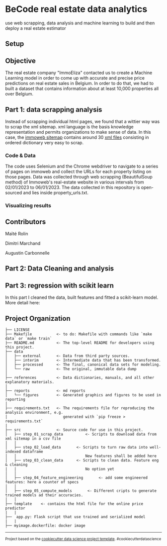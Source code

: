 BeCode real estate data analytics
==============================

use web scrapping, data analysis and machine learning to build and then deploy a real estate estimator

## Setup



## Objective
The real estate company "ImmoEliza" contacted us to create a Machine Learning model in order to come up with accurate and precise price predictions on real estate sales in Belgium. In order to do that, we had to built a dataset that contains information about at least 10,000 properties all over Belgium.

## Part 1: data scrapping analysis
Instead of scrapping individual html pages, we found that a wittier way was to scrap the xml sitemap. xml language is the basis knowledge representation and permits organizations to make sense of data. In  this case, the [immoweb sitemap](https://www.immoweb.be/sitemap.xml) contains around 30 [xml files](https://assets.immoweb.be/sitemap/classifieds-000.xml) consisting in ordered dictionary very easy to scrap.

### Code & Data
The code uses Selenium and the Chrome webdriver to navigate to a series of pages on immoweb and collect the URLs for each property listing on those pages. Data was collected through web scrapping (BeautifulSoup method) of Immoweb's real-estate website in various intervals from 02/01/2023 to 06/01/2023. The data collected in this repository is open-sourced and lies inside property_urls.txt. 

### Visualizing results


## Contributors
Maïté Rolin

Dimitri Marchand

Augustin Carbonnelle




## Part 2: Data Cleaning and analysis







## Part 3: regression with scikit learn

In this part I cleaned the data, built features and fitted a scikit-learn model. More detail here: 

[notebook]: (https://github.com/dimiphoton/BeCode-real-estate-ML-cookiecutter/blob/part3/src/ML_regression.md)



Project Organization
------------

    ├── LICENSE
    ├── Makefile           <- to do: Makefile with commands like `make data` or `make train`
    ├── README.md          <- The top-level README for developers using this project.
    ├── data
    │   ├── external       <- Data from third party sources.
    │   ├── interim        <- Intermediate data that has been transformed.
    │   ├── processed      <- The final, canonical data sets for modeling.
    │   └── raw            <- The original, immutable data dump
    │
    ├── references         <- Data dictionaries, manuals, and all other explanatory materials.
    │
    ├── reports            <- md reports
    │   └── figures        <- Generated graphics and figures to be used in reporting
    │
    ├── requirements.txt   <- The requirements file for reproducing the analysis environment, e.g.
    │                         generated with `pip freeze > requirements.txt`
    |
    ├── src                <- Source code for use in this project.
    │   ├── step_01_scrap_data          <- Scripts to download data from xml sitemap in a csv file
    │   │
    │   ├── step_02_load_data       <- Scripts to turn raw data into well-indexed dataframe
    │   │                               New features shall be added here
    │   ├── step_03_clean_data      <- Scripts to clean data. Feature eng & cleaning
    |   |                               No option yet 
    │   │                              
    │   ├── step_04_feature_engineering       <- add some engineered features: here a counter of specs
    │   │                               
    │   ├── step_05_compute_models       <- Different cripts to generate trained models ad their accuracies.
    │   │  
    ├── template    <- contains the html file for the online price predictor
    |   |
    ├──  app.py: Flask script that use trained and serialized model
    |   |
    ├── myimage.dockerfile: docker image

    


--------

<p><small>Project based on the <a target="_blank" href="https://drivendata.github.io/cookiecutter-data-science/">cookiecutter data science project template</a>. #cookiecutterdatascience</small></p>